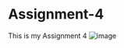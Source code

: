 # Assignment-4
This is my Assignment 4
![image](https://user-images.githubusercontent.com/55438464/116779623-23515280-aa80-11eb-9354-d94c5d99d84a.png)
